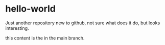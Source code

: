 # hello-world
Just another repository
new to github, not sure what does it do, but looks interesting. 

this content is the in the main branch. 
